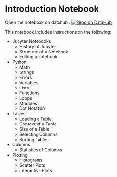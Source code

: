 # Introduction Notebook

Open the notebook on datahub : [![Repo on DataHub](https://img.shields.io/badge/Launch-UCB%20Datahub-blue.svg)](https://datahub.berkeley.edu/hub/user-redirect/git-pull?repo=https%3A%2F%2Fgithub.com%2Fds-modules%2FIB-C32&urlpath=tree%2FIB-C32%2Fintro%2Fintro.ipynb&branch=intro)

This notebook includes instructions on the following:

- Jupyter Notebooks
    - History of Jupyter
    - Structure of a Notebook
    - Editing a notebook
- Python 
    - Math
    - Strings
    - Errors
    - Variables
    - Lists
    - Functions
    - Loops
    - Modules
    - Dot Notation
- Tables
    - Loading a Table
    - Context of a Table
    - Size of a Table
    - Selecting Columns
    - Sorting Tables
- Columns
    - Statistics of Columns
- Plotting
    - Histograms
    - Scatter Plots
    - Interactive Plots
